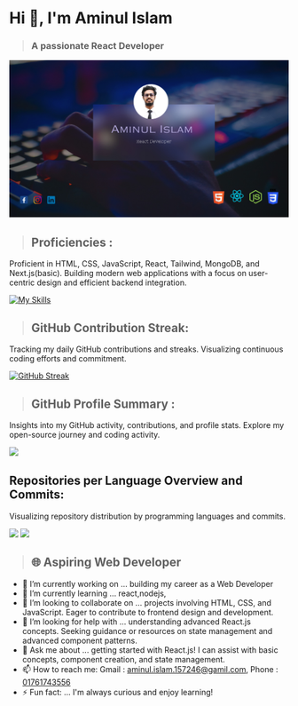 # Hi 👋, I'm Aminul Islam
  > ### A passionate React Developer 

![Albuquerque, New Mexico](/images/banners.png)

> ## Proficiencies : 
Proficient in HTML, CSS, JavaScript, React, Tailwind, MongoDB, and Next.js(basic). Building modern web applications with a focus on user-centric design and efficient backend integration.


[![My Skills](https://skillicons.dev/icons?i=html,css,bootstrap,js,react,tailwind,nextjs,mongodb)](https://skillicons.dev)



> ## GitHub Contribution Streak:
Tracking my daily GitHub contributions and streaks. Visualizing continuous coding efforts and commitment.


[![GitHub Streak](https://github-readme-streak-stats.herokuapp.com?user=aminul157246&theme=tokyonight)](https://git.io/streak-stats)






> ## GitHub Profile Summary : 
Insights into my GitHub activity, contributions, and profile stats. Explore my open-source journey and coding activity.


![](http://github-profile-summary-cards.vercel.app/api/cards/profile-details?username=aminul157246&theme=tokyonight)



## Repositories per Language Overview and Commits: 
Visualizing repository distribution by programming languages and commits.


![](http://github-profile-summary-cards.vercel.app/api/cards/repos-per-language?username=aminul157246&theme=tokyonight)                      ![](http://github-profile-summary-cards.vercel.app/api/cards/productive-time?username=aminul157246&theme=tokyonight&utcOffset=8)


> ## 🌐 Aspiring Web Developer


- 🔭 I’m currently working on ...   building my career as a Web Developer 
- 🌱 I’m currently learning ...   react,nodejs, 
- 👯 I’m looking to collaborate on ...    projects involving HTML, CSS, and JavaScript. Eager to contribute to frontend design and development.
- 🤔 I’m looking for help with ...   understanding advanced React.js concepts. Seeking guidance or resources on state management and advanced component patterns.
- 💬 Ask me about ...    getting started with React.js! I can assist with basic concepts, component creation, and state management.
- 📫 How to reach me: Gmail : aminul.islam.157246@gamil.com, Phone : <ins>01761743556 </ins>
- ⚡ Fun fact: ...  I'm always curious and enjoy learning!

